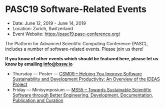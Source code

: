 # PASC19 Software-Related Events

- Date: June 12, 2019 - June 14, 2019
- Location: Zurich, Switzerland
- Event Website: https://pasc19.pasc-conference.org/ 

The Platform for Advanced Scientific Computing Conference (PASC), includes a number of software-related events.  Please join us there!

**If you know of other events which should be featured here, please let us know by emailing info@bssw.io**

- Thursday — Poster — [CSM09 – Helping You Improve Software Sustainability and Development Productivity: An Overview of the IDEAS Project](https://pasc19.pasc-conference.org/program/schedule/presentation/?id=post134&sess=sess179)
- Friday — Minisymposium — [MS55 – Towards Sustainable Scientific Software through Better Engineering, Development, Documentation, Publication and Curation](https://pasc19.pasc-conference.org/program/schedule/session/?sess=sess155)

<!---
Publish: Preview
Categories: development, collaboration
Topics: software engineering, projects and organizations
Tags: conference
Level: 2
Prerequisites: default
Aggregate: none
--->
